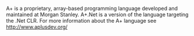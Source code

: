 A+ is a proprietary, array-based programming language developed and maintained at Morgan Stanley. A+.Net is a version of the language targeting the .Net CLR. For more information about the A+ language see http://www.aplusdev.org/
